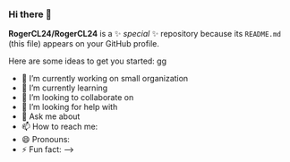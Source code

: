 ### Hi there 👋

**RogerCL24/RogerCL24** is a ✨ _special_ ✨ repository because its `README.md` (this file) appears on your GitHub profile.

Here are some ideas to get you started:
gg
- 🔭 I’m currently working on small organization 
- 🌱 I’m currently learning 
- 👯 I’m looking to collaborate on 
- 🤔 I’m looking for help with 
- 💬 Ask me about 
- 📫 How to reach me: 
- 😄 Pronouns: 
- ⚡ Fun fact: 
-->
